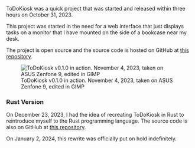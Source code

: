 ToDoKiosk was a quick project that was started and released within three hours on October 31, 2023.

This project was started in the need for a web interface that just displays tasks on a monitor that I have mounted on the side of a bookcase near my desk.

The project is open source and the source code is hosted on GitHub at [this repository](https://github.com/ctcl-bregis/ToDoKiosk).

<figure>
    <img src="/static/projects/todokiosk/todokiosk_nov42023.webp" alt="ToDoKiosk v0.1.0 in action. November 4, 2023, taken on ASUS Zenfone 9, edited in GIMP">
    <figcaption>ToDoKiosk v0.1.0 in action. November 4, 2023, taken on ASUS Zenfone 9, edited in GIMP</figcaption>
</figure>

### Rust Version

On December 23, 2023, I had the idea of recreating ToDoKiosk in Rust to reintroduce myself to the Rust programming language. The source code is also on GitHub at [this repository](https://github.com/ctcl-bregis/todokiosk-rust).

On January 2, 2024, this rewrite was officially put on hold indefinitely.

